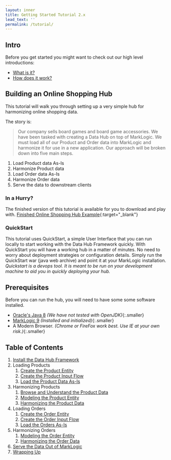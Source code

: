 ```yaml
---
layout: inner
title: Getting Started Tutorial 2.x
lead_text: ''
permalink: /tutorial/
---
```


## Intro
Before you get started you might want to check out our high level introductions:

- [What is it?](../understanding/concepts.md)
- [How does it work?](../understanding/how.md)

## Building an Online Shopping Hub
This tutorial will walk you through setting up a very simple hub for harmonizing online shopping data.

The story is:

> Our company sells board games and board game accessories. We have been tasked with creating a Data Hub on top of MarkLogic. We must load all of our Product and Order data into MarkLogic and harmonize it for use in a new application. Our approach will be broken down into five main steps.

1. Load Product data As-Is
1. Harmonize Product data
1. Load Order data As-Is
1. Harmonize Order data
1. Serve the data to downstream clients

### In a Hurry?
The finished version of this tutorial is available for you to download and play with. [Finished Online Shopping Hub Example](https://github.com/marklogic-community/marklogic-data-hub/tree/develop/examples/online-store){:target="_blank"}

### QuickStart
This tutorial uses QuickStart, a simple User Interface that you can run locally to start working with the Data Hub Framework quickly. With QuickStart you will have a working hub in a matter of minutes. No need to worry about deployment strategies or configuration details. Simply run the QuickStart war (java web archive) and point it at your MarkLogic installation. _Quickstart is a devops tool. It is meant to be run on your development machine to aid you in quickly deploying your hub._

## Prerequisites

Before you can run the hub, you will need to have some some software installed.

- [Oracle's Java 8](http://www.oracle.com/technetwork/java/javase/downloads/index.html) _(We have not tested with OpenJDK)_{:.smaller}
- [MarkLogic 9](https://developer.marklogic.com/products) _(Installed and initialized)_{:.smaller}
- A Modern Browser. _(Chrome or FireFox work best. Use IE at your own risk.)_{:.smaller}

## Table of Contents
1. [Install the Data Hub Framework](install.md)
1. Loading Products
   1. [Create the Product Entity](./create-product-entity.md)
   1. [Create the Product Input Flow](./create-product-input-flow.md)
   1. [Load the Product Data As-Is](./load-products-as-is.md)
1. Harmonizing Products
   1. [Browse and Understand the Product Data](./browse-understand-product-data.md)
   1. [Modeling the Product Entity](./modeling-product-entity.md)
   1. [Harmonizing the Product Data](./harmonizing-product-data.md)
1. Loading Orders
   1. [Create the Order Entity](./create-order-entity.md)
   1. [Create the Order Input Flow](./create-order-input-flow.md)
   1. [Load the Orders As-Is](./load-orders-as-is.md)
1. Harmonizing Orders
   1. [Modeling the Order Entity](./modeling-order-entity.md)
   1. [Harmonizing the Order Data](./harmonizing-order-data.md)
1. [Serve the Data Out of MarkLogic](./serve-data.md)
1. [Wrapping Up](./wrapping-up.md)
